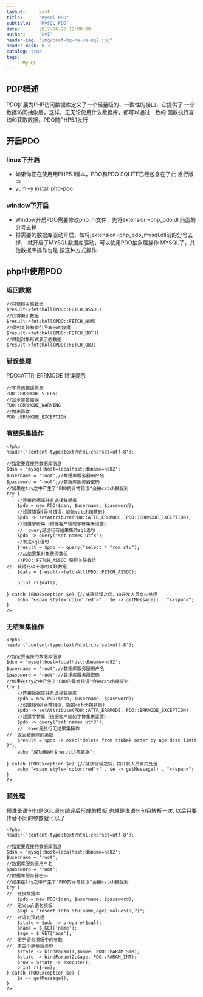 ```yaml
---
layout:     post
title:      "mysql PDO"
subtitle:   "MySQL PDO"
date:       2017-06-26 12:00:00
author:     "LvI"
header-img: "img/post-bg-re-vs-ng2.jpg"
header-mask: 0.3
catalog: true
tags:
    - MySQL
---
```



## PDP概述

PDO扩展为PHP访问数据库定义了一个轻量级的、一致性的接口，它提供了
一个数据访问抽象层，这样，⽆无论使用什么数据库，都可以通过一致的
函数执行查询和获取数据。PDO随PHP5.1发行

## 开启PDO

### linux下开启

- 如果你正在使⽤用PHP5.1版本，PDO和PDO SQLITE已经包含在了此 发行版中 
- yum –y install php-pdo

### window下开启

- Window开启PDO需要修改php.ini文件，先将extension=php_pdo.dll前面的分号去掉
- 将需要的数据库驱动开启，如将;extension=php_pdo_mysql.dll前的分号去掉，
就开启了MYSQL数据库驱动，可以使用PDO抽象层操作 MYSQL了，其他数据库操作也是
按这种方式操作 

## php中使用PDO

### 返回数据

```
//只获得关联数组
$result->fetchAll(PDO::FETCH_ASSOC)
//获得索引数组
$result->fetchAll(PDO::FETCH_NUM) 
//得到关联和索引所表示的数据
$result->fetchAll(PDO::FETCH_BOTH) 
//得到对象形式表示的数据
$result->fetchAll(PDO::FETCH_OBJ)
```

### 错误处理

PDO::ATTR_ERRMODE 错误提示

```
//不显示错误信息
PDO::ERRMODE_SILENT
//显示警告错误
PDO::ERRMODE_WARNING 
//抛出异常
PDO::ERRMODE_EXCEPTION 
```

### 有结果集操作

```
<?php
header('content-type:text/html;charset=utf-8');

//指定要连接的数据库信息
$dsn = 'mysql:host=localhost;dbname=hd82';
$username = 'root';//数据库服务器用户名
$password = 'root';//数据库服务器密码
//如果在try之中产生了"PDO的异常错误"会被catch捕捉到
try {
	//连接数据库并且选择数据库
	$pdo = new PDO($dsn, $username, $password);
	//设置错误(异常错误，能被catch捕获到)
	$pdo -> setAttribute(PDO::ATTR_ERRMODE, PDO::ERRMODE_EXCEPTION);
	//设置字符集（根据客户端的字符集来设置）
	//	query是运行有结果集的sql语句
	$pdo -> query("set names utf8");
	//发送sql语句
	$result = $pdo -> query("select * from stu");
	//从结果集对象获得数组
	//PDO::FETCH_ASSOC 获得关联数组
//	获得比较干净的关联数组
	$data = $result->fetchAll(PDO::FETCH_ASSOC);

	print_r($data);

} catch (PDOException $e) {//捕获错误之后，由开发人员自由处理
	echo "<span style='color:red'>" . $e -> getMessage() . "</span>";
}
?>
```

### 无结果集操作

```
<?php
header('content-type:text/html;charset=utf-8');

//指定要连接的数据库信息
$dsn = 'mysql:host=localhost;dbname=hd82';
$username = 'root';//数据库服务器用户名
$password = 'root';//数据库服务器密码
//如果在try之中产生了"PDO的异常错误"会被catch捕捉到
try {
	//连接数据库并且选择数据库
	$pdo = new PDO($dsn, $username, $password);
	//设置错误(异常错误，能被catch捕获到)
	$pdo -> setAttribute(PDO::ATTR_ERRMODE, PDO::ERRMODE_EXCEPTION);
	//设置字符集（根据客户端的字符集来设置）
	$pdo -> query("set names utf8");
	//	exec是执行无结果集操作
//	返回被删除的条数
	$result = $pdo -> exec("delete from stubak order by age desc limit 2");
	echo "成功删掉{$result}条数据";

} catch (PDOException $e) {//捕获错误之后，由开发人员自由处理
	echo "<span style='color:red'>" . $e -> getMessage() . "</span>";
}
?>
```

### 预处理

预准备语句句是SQL语句编译后形成的模板,也就是说语句句只解析一次,
以后只要传替不同的参数就可以了

```
<?php
header('content-type:text/html;charset=utf-8');

//指定要连接的数据库信息
$dsn = 'mysql:host=localhost;dbname=hd82';
$username = 'root';
//数据库服务器用户名
$password = 'root';
//数据库服务器密码
//如果在try之中产生了"PDO的异常错误"会被catch捕捉到
try {
//	链接数据库
	$pdo = new PDO($dsn, $username, $password);
//	定义sql语句模板
	$sql = "insert into stu(name,age) values(?,?)";
//	对语句预处理
	$state = $pdo -> prepare($sql);
	$name = $_GET['name'];
	$age = $_GET['age'];
//	定于语句模板中的参数
//	第三个是参数类型
	$state -> bindParam(1,$name, PDO::PARAM_STR);
	$state -> bindParam(2,$age, PDO::PARAM_INT);
	$row = $state -> execute();
	print_r($row);
} catch (PDOException $e) {
	$e -> getMessage();
}
?>
```

